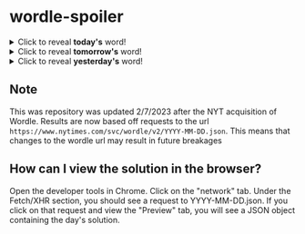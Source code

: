 # wordle-spoiler

<details>
  <summary>Click to reveal <b>today's</b> word!</summary>
  <br>
  <b> rivet </b>
</details>

<details>
  <summary>Click to reveal <b>tomorrow's</b> word!</summary>
  <br>
  <b> chore </b>
</details>

<details>
  <summary>Click to reveal <b>yesterday's</b> word!</summary>
  <br>
  <b> toast </b>
</details>

## Note
This was repository was updated 2/7/2023 after the NYT acquisition of Wordle. Results are now based off requests to the url `https://www.nytimes.com/svc/wordle/v2/YYYY-MM-DD.json`. This means that changes to the wordle url may result in future breakages

## How can I view the solution in the browser?
Open the developer tools in Chrome. Click on the "network" tab. Under the Fetch/XHR section, you should see a request to YYYY-MM-DD.json. If you click on that request and view the "Preview" tab, you will see a JSON object containing the day's solution.